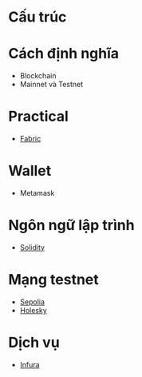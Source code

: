 # **Cấu trúc**

# **Cách định nghĩa**
- Blockchain
- Mainnet và Testnet

# **Practical**
- [Fabric](blockchain-fabric.md)

# **Wallet**
- Metamask

# **Ngôn ngữ lập trình**
- [Solidity](solidity.md)

# **Mạng testnet**
- [Sepolia](network/sepolia.md)
- [Holesky](network/holesky.md)

# **Dịch vụ**
- [Infura](infura.md)
